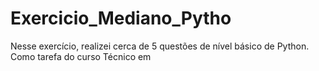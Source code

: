 # Exercicio_Mediano_Pytho
Nesse exercício, realizei cerca de 5 questões de nível básico de Python. Como tarefa do curso Técnico em
